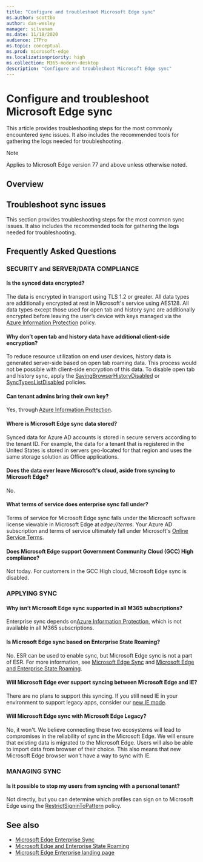 ```yaml
---
title: "Configure and troubleshoot Microsoft Edge sync"
ms.author: scottbo
author: dan-wesley
manager: silvanam
ms.date: 11/18/2020
audience: ITPro
ms.topic: conceptual
ms.prod: microsoft-edge
ms.localizationpriority: high
ms.collection: M365-modern-desktop
description: "Configure and troubleshoot Microsoft Edge sync"
---
```


# Configure and troubleshoot Microsoft Edge sync

This article provides troubleshooting steps for the most commonly encountered sync issues. It also includes the recommended tools for gathering the logs needed for troubleshooting.

> [!NOTE]
> Applies to Microsoft Edge version 77 and above unless otherwise noted.

## Overview

## Troubleshoot sync issues

This section provides troubleshooting steps for the most common sync issues. It also includes the recommended tools for gathering the logs needed for troubleshooting.

## Frequently Asked Questions

### SECURITY and SERVER/DATA COMPLIANCE

#### Is the synced data encrypted?

The data is encrypted in transport using TLS 1.2 or greater. All data types are additionally encrypted at rest in Microsoft's service using AES128. All data types except those used for open tab and history sync are additionally encrypted before leaving the user’s device with keys managed via the [Azure Information Protection](https://docs.microsoft.com/deployedge/microsoft-edge-policies#restrictsignintopattern) policy.

#### Why don’t open tab and history data have additional client-side encryption?

To reduce resource utilization on end user devices, history data is generated server-side based on open tab roaming data. This process would not be possible with client-side encryption of this data. To disable open tab and history sync, apply the [SavingBrowserHistoryDisabled](https://docs.microsoft.com/deployedge/microsoft-edge-policies#savingbrowserhistorydisabled) or [SyncTypesListDisabled](https://docs.microsoft.com/DeployEdge/microsoft-edge-policies#synctypeslistdisabled) policies.

#### Can tenant admins bring their own key?

Yes, through [Azure Information Protection](https://azure.microsoft.com/services/information-protection/).

#### Where is Microsoft Edge sync data stored?

Synced data for Azure AD accounts is stored in secure servers according to the tenant ID. For example, the data for a tenant that is registered in the United States is stored in servers geo-located for that region and uses the same storage solution as Office applications.

#### Does the data ever leave Microsoft's cloud, aside from syncing to Microsoft Edge?

No.

#### What terms of service does enterprise sync fall under?

Terms of service for Microsoft Edge sync falls under the Microsoft software license viewable in Microsoft Edge at *edge://terms*. Your Azure AD subscription and terms of service ultimately fall under Microsoft's [Online Service Terms](https://www.microsoft.com/licensing/product-licensing/products).

#### Does Microsoft Edge support Government Community Cloud (GCC) High compliance?

Not today. For customers in the GCC High cloud, Microsoft Edge sync is disabled.

### APPLYING SYNC

#### Why isn’t Microsoft Edge sync supported in all M365 subscriptions?

Enterprise sync depends on[Azure Information Protection](https://azure.microsoft.com/services/information-protection/), which is not available in all M365 subscriptions.

#### Is Microsoft Edge sync based on Enterprise State Roaming?

No. ESR can be used to enable sync, but Microsoft Edge sync is not a part of ESR. For more information, see [Microsoft Edge Sync](https://review.docs.microsoft.com/DeployEdge/microsoft-edge-enterprise-sync) and [Microsoft Edge and Enterprise State Roaming](https://review.docs.microsoft.com/DeployEdge/microsoft-edge-enterprise-state-roaming).

#### Will Microsoft Edge ever support syncing between Microsoft Edge and IE?

There are no plans to support this syncing. If you still need IE in your environment to support legacy apps, consider our [new IE mode](https://docs.microsoft.com/deployedge/edge-ie-mode).

#### Will Microsoft Edge sync with Microsoft Edge Legacy?

No, it won't. We believe connecting these two ecosystems will lead to compromises in the reliability of sync in the Microsoft Edge. We will ensure that existing data is migrated to the Microsoft Edge. Users will also be able to import data from browser of their choice. This also means that new Microsoft Edge browser won't have a way to sync with IE.

### MANAGING SYNC

#### Is it possible to stop my users from syncing with a personal tenant?

Not directly, but you can determine which profiles can sign on to Microsoft Edge using the [RestrictSigninToPattern](https://docs.microsoft.com/deployedge/microsoft-edge-policies#restrictsignintopattern) policy.

## See also

- [Microsoft Edge Enterprise Sync](microsoft-edge-enterprise-sync.md)
- [Microsoft Edge and Enterprise State Roaming](microsoft-edge-enterprise-state-roaming.md)
- [Microsoft Edge Enterprise landing page](https://aka.ms/EdgeEnterprise)
